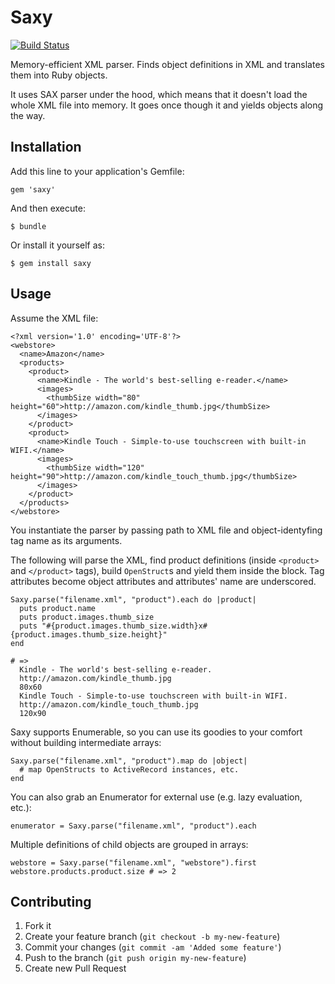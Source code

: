 # Saxy

[![Build Status](https://secure.travis-ci.org/monterail/saxy.png)](http://travis-ci.org/monterail/saxy)

Memory-efficient XML parser. Finds object definitions in XML and translates them into Ruby objects.

It uses SAX parser under the hood, which means that it doesn't load the whole XML file into memory. It goes once though it and yields objects along the way.

## Installation

Add this line to your application's Gemfile:

    gem 'saxy'

And then execute:

    $ bundle

Or install it yourself as:

    $ gem install saxy

## Usage

Assume the XML file:

    <?xml version='1.0' encoding='UTF-8'?>
    <webstore>
      <name>Amazon</name>
      <products>
        <product>
          <name>Kindle - The world's best-selling e-reader.</name>
          <images>
            <thumbSize width="80" height="60">http://amazon.com/kindle_thumb.jpg</thumbSize>
          </images>
        </product>
        <product>
          <name>Kindle Touch - Simple-to-use touchscreen with built-in WIFI.</name>
          <images>
            <thumbSize width="120" height="90">http://amazon.com/kindle_touch_thumb.jpg</thumbSize>
          </images>
        </product>
      </products>
    </webstore>

You instantiate the parser by passing path to XML file and object-identyfing tag name as its arguments.

The following will parse the XML, find product definitions (inside `<product>` and `</product>` tags), build `OpenStruct`s and yield them inside the block.
Tag attributes become object attributes and attributes' name are underscored.

    Saxy.parse("filename.xml", "product").each do |product|
      puts product.name
      puts product.images.thumb_size
      puts "#{product.images.thumb_size.width}x#{product.images.thumb_size.height}"
    end

    # =>
      Kindle - The world's best-selling e-reader.
      http://amazon.com/kindle_thumb.jpg
      80x60
      Kindle Touch - Simple-to-use touchscreen with built-in WIFI.
      http://amazon.com/kindle_touch_thumb.jpg
      120x90

Saxy supports Enumerable, so you can use its goodies to your comfort without building intermediate arrays:

    Saxy.parse("filename.xml", "product").map do |object|
      # map OpenStructs to ActiveRecord instances, etc.
    end

You can also grab an Enumerator for external use (e.g. lazy evaluation, etc.):

    enumerator = Saxy.parse("filename.xml", "product").each

Multiple definitions of child objects are grouped in arrays:

    webstore = Saxy.parse("filename.xml", "webstore").first
    webstore.products.product.size # => 2

## Contributing

1. Fork it
2. Create your feature branch (`git checkout -b my-new-feature`)
3. Commit your changes (`git commit -am 'Added some feature'`)
4. Push to the branch (`git push origin my-new-feature`)
5. Create new Pull Request
